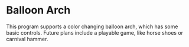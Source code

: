 Balloon Arch
============

This program supports a color changing balloon arch, which has some basic controls. Future plans include a playable game, like horse shoes or carnival hammer.
